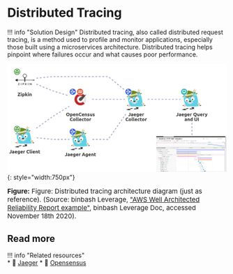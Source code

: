 # Distributed Tracing 

!!! info "Solution Design"
    Distributed tracing, also called distributed request tracing, is a method used to profile and monitor applications,
    especially those built using a microservices architecture. Distributed tracing helps pinpoint where failures occur
    and what causes poor performance.

![leverage-monitoring](/assets/images/diagrams/monitoring-tracing.png "Leverage"){: style="width:750px"}
<figcaption style="font-size:15px">
<b>Figure:</b> Figure: Distributed tracing architecture diagram (just as reference).
(Source: binbash Leverage, 
<a href="https://drive.google.com/file/d/1KYZC-wTXn2PSVIEtikx9PFOwK2SoCxD8/view?usp=sharing">
"AWS Well Architected Reliability Report example"</a>,
binbash Leverage Doc, accessed November 18th 2020).
</figcaption>
 
## Read more
 
!!! info "Related resources"    
    * :ledger: [Jaeger](https://www.jaegertracing.io/) 
    * :ledger: [Opensensus](https://opencensus.io/)

